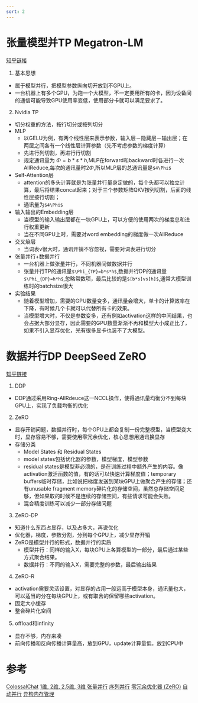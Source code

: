 ```yaml
---
sort: 2
---
```




# 张量模型并TP Megatron-LM

[知乎链接](https://zhuanlan.zhihu.com/p/622212228)

1.  基本思想

- 属于模型并行，把模型参数纵向切开放到不GPU上。
-  一台机器上有多个GPU，为跑一个大模型，不一定要用所有的卡，因为设备间的通信可能导致GPU使用率变低，使用部分卡就可以满足要求了。

2.  Nvidia TP

-   切分权重的方法，按行切分或按列切分
-   MLP
    -  以GELU为例，有两个线性层来表示参数，输入层－隐藏层－输出层；在两层之间各有一个线性层计算参数（先不考虑参数的梯度计算）
    -  先进行列切割，再进行行切割
    -   规定通讯量为 $\Phi =b*s*h$,MLP在forward和backward时各进行一次AllReduce,每次的通讯量时$2\Phi$,所以MLP层的总通讯量是`$4\Phi$`
-  Self-Attention层
    -  attention的多头计算就是为张量并行量身定做的，每个头都可以独立计算，最后将结果concat起来；对于三个参数矩阵QKV按列切割，后面的线性层按行切割；
    *   通讯量为`$4\Phi$`
-   输入输出的Embedding层
    -   当模型的输入输出层都在一块GPU上，可以方便的使用两次的梯度总和进行权重更新
    -   当在不同GPU上时，需要对word embedding的梯度做一次AllReduce
-   交叉熵层
    -   当词表v很大时，通讯开销不容忽视，需要对词表进行切分
-   张量并行+数据并行
    -   一台机器上做张量并行，不同机器间做数据并行
    -   张量并行TP的通讯量`$\Phi_{TP}=b*s*h$`,数据并行DP的通讯量`$\Phi_{DP}=h*h$`,忽略常数项，最后比较的是`$[b*s]vs[h]$`,通常大模型训练时的batchsize很大
-   实验结果
    -   随着模型增加，需要的GPU数量变多，通讯量会增大，单卡的计算效率在下降，有时候几个卡就可以代替所有卡的效果。
    -   当模型增大时，不仅是参数变多，还有例如activation这样的中间结果，也会占据大部分显存，因此需要的GPU数量渐渐不再和模型大小成正比了，如果不引入显存优化，光有很多显卡也装不了大模型。

# 数据并行DP DeepSeed ZeRO

[知乎链接](https://zhuanlan.zhihu.com/p/618865052)

1.  DDP

-   DDP通过采用Ring-AllRdeuce这一NCCL操作，使得通讯量均衡分不到每块GPU上，实现了负载均衡的优化

2.  ZeRO

-   显存开销问题，数据并行时，每个GPU上都会复制一份完整模型，当模型变大时，显存容易不够，需要使用零冗余优化，核心思想用通讯换显存
-   存储分类
    -   Model States 和 Residual States
    -   model states包括优化器的参数，模型梯度，模型参数
    -   residual states是模型非必须的，是在训练过程中额外产生的内容。像activation激活函数的值，有的话可以快速计算梯度值；temporary buffers临时存储，比如说把梯度发送到某块GPU上做聚合产生的存储；还有unusable fragment memory碎片化的存储空间，虽然总存储空间足够，但如果取的时候不是连续的存储空间，有些请求可能会失败。
    -   混合精度训练可以减少一部分存储问题

3.  ZeRO-DP

-   知道什么东西占显存，以及占多大，再说优化
-   优化器，梯度，参数分割，分到每个GPU上，减少显存开销
-   ZeRO是模型并行的形式，数据并行的实质
    -   模型并行：同样的输入X，每块GPU上各算模型的一部分，最后通过某些方式聚合结果。
    -   数据并行：不同的输入X，需要完整的参数，最后输出结果

4.  ZeRO-R

-   activation需要灵活设置，对显存的占用一般远高于模型本身，通讯量也大，可以适当的分在每块GPU上，或有取舍的保留哪些activation。
-   固定大小缓存
-   整合碎片化空间

5.  offload和infinity

-   显存不够，内存来凑
-   前向传播和反向传播计算量高，放到GPU，update计算量低，放到CPU中


# 参考
[ColossalChat](https://github.com/hpcaitech/ColossalAI/tree/main/applications/Chat)
[1维, 2维, 2.5维, 3维 张量并行](https://arxiv.org/abs/2105.14500)
[序列并行](https://arxiv.org/abs/2105.13120)
[零冗余优化器 (ZeRO)](https://arxiv.org/abs/1910.02054)
[自动并行](https://arxiv.org/abs/2302.02599)
[异构内存管理](https://arxiv.org/abs/2108.05818)
